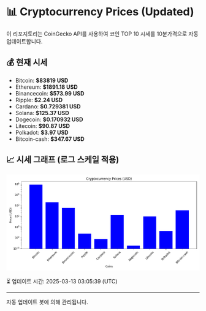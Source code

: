 
# 📊 Cryptocurrency Prices (Updated)

이 리포지토리는 CoinGecko API를 사용하여 코인 TOP 10 시세를 10분가격으로 자동 업데이트합니다.

## 💰 현재 시세
- Bitcoin: **$83819 USD**
- Ethereum: **$1891.18 USD**
- Binancecoin: **$573.99 USD**
- Ripple: **$2.24 USD**
- Cardano: **$0.729381 USD**
- Solana: **$125.37 USD**
- Dogecoin: **$0.170932 USD**
- Litecoin: **$90.87 USD**
- Polkadot: **$3.97 USD**
- Bitcoin-cash: **$347.67 USD**

## 📈 시세 그래프 (로그 스케일 적용)
![Crypto Prices](crypto_prices.png)

⏳ 업데이트 시간: 2025-03-13 03:05:39 (UTC)

---
자동 업데이트 봇에 의해 관리됩니다.
